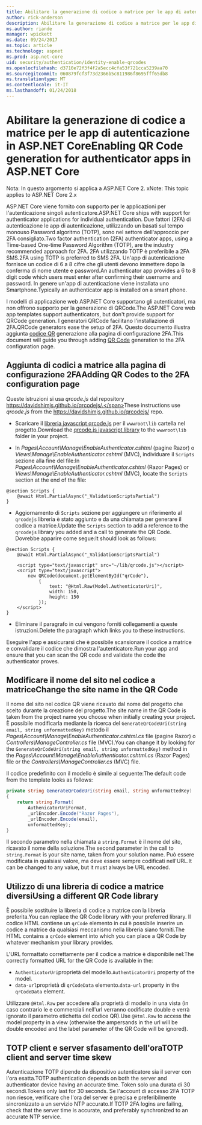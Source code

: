 ```yaml
---
title: Abilitare la generazione di codice a matrice per le app di autenticazione in ASP.NET Core
author: rick-anderson
description: Abilitare la generazione di codice a matrice per le app di autenticazione in ASP.NET Core
ms.author: riande
manager: wpickett
ms.date: 09/24/2017
ms.topic: article
ms.technology: aspnet
ms.prod: asp.net-core
uid: security/authentication/identity-enable-qrcodes
ms.openlocfilehash: d3710e72f3f4f2a5ecc4cfa53f721cca5239aa70
ms.sourcegitcommit: 060879fcf3f73d2366b5c811986f8695fff65db8
ms.translationtype: MT
ms.contentlocale: it-IT
ms.lasthandoff: 01/24/2018
---
```

# <a name="enabling-qr-code-generation-for-authenticator-apps-in-aspnet-core"></a><span data-ttu-id="e9d99-103">Abilitare la generazione di codice a matrice per le app di autenticazione in ASP.NET Core</span><span class="sxs-lookup"><span data-stu-id="e9d99-103">Enabling QR Code generation for authenticator apps in ASP.NET Core</span></span>

<span data-ttu-id="e9d99-104">Nota: In questo argomento si applica a ASP.NET Core 2. x</span><span class="sxs-lookup"><span data-stu-id="e9d99-104">Note: This topic applies to ASP.NET Core 2.x</span></span>

<span data-ttu-id="e9d99-105">ASP.NET Core viene fornito con supporto per le applicazioni per l'autenticazione singoli autenticatore.</span><span class="sxs-lookup"><span data-stu-id="e9d99-105">ASP.NET Core ships with support for authenticator applications for individual authentication.</span></span> <span data-ttu-id="e9d99-106">Due fattori (2FA) di autenticazione le app di autenticazione, utilizzando un basati sul tempo monouso Password algoritmo (TOTP), sono nel settore dell'approccio per 2FA consigliato.</span><span class="sxs-lookup"><span data-stu-id="e9d99-106">Two factor authentication (2FA) authenticator apps, using a Time-based One-time Password Algorithm (TOTP), are the industry recommended approach for 2FA.</span></span> <span data-ttu-id="e9d99-107">2FA utilizzando TOTP è preferibile a 2FA SMS.</span><span class="sxs-lookup"><span data-stu-id="e9d99-107">2FA using TOTP is preferred to SMS 2FA.</span></span> <span data-ttu-id="e9d99-108">Un'app di autenticazione fornisce un codice di 6 a 8 cifre che gli utenti devono immettere dopo la conferma di nome utente e password.</span><span class="sxs-lookup"><span data-stu-id="e9d99-108">An authenticator app provides a 6 to 8 digit code which users must enter after confirming their username and password.</span></span> <span data-ttu-id="e9d99-109">In genere un'app di autenticazione viene installata uno Smartphone.</span><span class="sxs-lookup"><span data-stu-id="e9d99-109">Typically an authenticator app is installed on a smart phone.</span></span>

<span data-ttu-id="e9d99-110">I modelli di applicazione web ASP.NET Core supportano gli autenticatori, ma non offrono supporto per la generazione di QRCode.</span><span class="sxs-lookup"><span data-stu-id="e9d99-110">The ASP.NET Core web app templates support authenticators, but don't provide support for QRCode generation.</span></span> <span data-ttu-id="e9d99-111">I generatori QRCode facilitano l'installazione di 2FA.</span><span class="sxs-lookup"><span data-stu-id="e9d99-111">QRCode generators ease the setup of 2FA.</span></span> <span data-ttu-id="e9d99-112">Questo documento illustra aggiunta [codice QR](https://wikipedia.org/wiki/QR_code) generazione alla pagina di configurazione 2FA.</span><span class="sxs-lookup"><span data-stu-id="e9d99-112">This document will guide you through adding [QR Code](https://wikipedia.org/wiki/QR_code) generation to the 2FA configuration page.</span></span>

## <a name="adding-qr-codes-to-the-2fa-configuration-page"></a><span data-ttu-id="e9d99-113">Aggiunta di codici a matrice alla pagina di configurazione 2FA</span><span class="sxs-lookup"><span data-stu-id="e9d99-113">Adding QR Codes to the 2FA configuration page</span></span>

<span data-ttu-id="e9d99-114">Queste istruzioni si usa *qrcode.js* dal repository https://davidshimjs.github.io/qrcodejs/.</span><span class="sxs-lookup"><span data-stu-id="e9d99-114">These instructions use *qrcode.js* from the https://davidshimjs.github.io/qrcodejs/ repo.</span></span>

* <span data-ttu-id="e9d99-115">Scaricare il [libreria javascript qrcode.js](https://davidshimjs.github.io/qrcodejs/) per il `wwwroot\lib` cartella nel progetto.</span><span class="sxs-lookup"><span data-stu-id="e9d99-115">Download the [qrcode.js javascript library](https://davidshimjs.github.io/qrcodejs/) to the `wwwroot\lib` folder in your project.</span></span>

* <span data-ttu-id="e9d99-116">In *Pages\Account\Manage\EnableAuthenticator.cshtml* (pagine Razor) o *Views\Manage\EnableAuthenticator.cshtml* (MVC), individuare il `Scripts` sezione alla fine del file:</span><span class="sxs-lookup"><span data-stu-id="e9d99-116">In *Pages\Account\Manage\EnableAuthenticator.cshtml* (Razor Pages) or *Views\Manage\EnableAuthenticator.cshtml* (MVC), locate the `Scripts` section at the end of the file:</span></span>

```cshtml
@section Scripts {
    @await Html.PartialAsync("_ValidationScriptsPartial")
}
```

* <span data-ttu-id="e9d99-117">Aggiornamento di `Scripts` sezione per aggiungere un riferimento al `qrcodejs` libreria è stato aggiunto e da una chiamata per generare il codice a matrice.</span><span class="sxs-lookup"><span data-stu-id="e9d99-117">Update the `Scripts` section to add a reference to the `qrcodejs` library you added and a call to generate the QR Code.</span></span> <span data-ttu-id="e9d99-118">Dovrebbe apparire come segue:</span><span class="sxs-lookup"><span data-stu-id="e9d99-118">It should look as follows:</span></span>

```cshtml
@section Scripts {
    @await Html.PartialAsync("_ValidationScriptsPartial")

    <script type="text/javascript" src="~/lib/qrcode.js"></script>
    <script type="text/javascript">
        new QRCode(document.getElementById("qrCode"),
            {
                text: "@Html.Raw(Model.AuthenticatorUri)",
                width: 150,
                height: 150
            });
    </script>
}
```

* <span data-ttu-id="e9d99-119">Eliminare il paragrafo in cui vengono forniti collegamenti a queste istruzioni.</span><span class="sxs-lookup"><span data-stu-id="e9d99-119">Delete the paragraph which links you to these instructions.</span></span>

<span data-ttu-id="e9d99-120">Eseguire l'app e assicurarsi che è possibile scansionare il codice a matrice e convalidare il codice che dimostra l'autenticatore.</span><span class="sxs-lookup"><span data-stu-id="e9d99-120">Run your app and ensure that you can scan the QR code and validate the code the authenticator proves.</span></span>

## <a name="change-the-site-name-in-the-qr-code"></a><span data-ttu-id="e9d99-121">Modificare il nome del sito nel codice a matrice</span><span class="sxs-lookup"><span data-stu-id="e9d99-121">Change the site name in the QR Code</span></span>

<span data-ttu-id="e9d99-122">Il nome del sito nel codice QR viene ricavato dal nome del progetto che scelto durante la creazione del progetto.</span><span class="sxs-lookup"><span data-stu-id="e9d99-122">The site name in the QR Code is taken from the project name you choose when initially creating your project.</span></span> <span data-ttu-id="e9d99-123">È possibile modificarla mediante la ricerca del `GenerateQrCodeUri(string email, string unformattedKey)` metodo il *Pages\Account\Manage\EnableAuthenticator.cshtml.cs* file (pagine Razor) o *Controllers\ManageController.cs* file (MVC).</span><span class="sxs-lookup"><span data-stu-id="e9d99-123">You can change it by looking for the `GenerateQrCodeUri(string email, string unformattedKey)` method in the *Pages\Account\Manage\EnableAuthenticator.cshtml.cs* (Razor Pages) file or the *Controllers\ManageController.cs* (MVC) file.</span></span> 

<span data-ttu-id="e9d99-124">Il codice predefinito con il modello è simile al seguente:</span><span class="sxs-lookup"><span data-stu-id="e9d99-124">The default code from the template looks as follows:</span></span>

```c#
private string GenerateQrCodeUri(string email, string unformattedKey)
{
    return string.Format(
        AuthenicatorUriFormat,
        _urlEncoder.Encode("Razor Pages"),
        _urlEncoder.Encode(email),
        unformattedKey);
}
```

<span data-ttu-id="e9d99-125">Il secondo parametro nella chiamata a `string.Format` è il nome del sito, ricavato il nome della soluzione.</span><span class="sxs-lookup"><span data-stu-id="e9d99-125">The second parameter in the call to `string.Format` is your site name, taken from your solution name.</span></span> <span data-ttu-id="e9d99-126">Può essere modificata in qualsiasi valore, ma deve essere sempre codificati nell'URL.</span><span class="sxs-lookup"><span data-stu-id="e9d99-126">It can be changed to any value, but it must always be URL encoded.</span></span>

## <a name="using-a-different-qr-code-library"></a><span data-ttu-id="e9d99-127">Utilizzo di una libreria di codice a matrice diversi</span><span class="sxs-lookup"><span data-stu-id="e9d99-127">Using a different QR Code library</span></span>

<span data-ttu-id="e9d99-128">È possibile sostituire la libreria di codice a matrice con la libreria preferita.</span><span class="sxs-lookup"><span data-stu-id="e9d99-128">You can replace the QR Code library with your preferred library.</span></span> <span data-ttu-id="e9d99-129">Il codice HTML contiene un `qrCode` elemento in cui è possibile inserire un codice a matrice da qualsiasi meccanismo nella libreria siano forniti.</span><span class="sxs-lookup"><span data-stu-id="e9d99-129">The HTML contains a `qrCode` element into which you can place a QR Code by whatever mechanism your library provides.</span></span>

<span data-ttu-id="e9d99-130">L'URL formattato correttamente per il codice a matrice è disponibile nel:</span><span class="sxs-lookup"><span data-stu-id="e9d99-130">The correctly formatted URL for the QR Code is available in the:</span></span>

* <span data-ttu-id="e9d99-131">`AuthenticatorUri`proprietà del modello.</span><span class="sxs-lookup"><span data-stu-id="e9d99-131">`AuthenticatorUri` property of the model.</span></span>
* <span data-ttu-id="e9d99-132">`data-url`proprietà di `qrCodeData` elemento.</span><span class="sxs-lookup"><span data-stu-id="e9d99-132">`data-url` property in the `qrCodeData` element.</span></span> 

<span data-ttu-id="e9d99-133">Utilizzare `@Html.Raw` per accedere alla proprietà di modello in una vista (in caso contrario le e commerciali nell'url verranno codificate double e verrà ignorato il parametro etichetta del codice QR).</span><span class="sxs-lookup"><span data-stu-id="e9d99-133">Use `@Html.Raw` to access the model property in a view (otherwise the ampersands in the url will be double encoded and the label parameter of the QR Code will be ignored).</span></span>

## <a name="totp-client-and-server-time-skew"></a><span data-ttu-id="e9d99-134">TOTP client e server sfasamento dell'ora</span><span class="sxs-lookup"><span data-stu-id="e9d99-134">TOTP client and server time skew</span></span>

<span data-ttu-id="e9d99-135">Autenticazione TOTP dipende da dispositivo autenticatore sia il server con l'ora esatta.</span><span class="sxs-lookup"><span data-stu-id="e9d99-135">TOTP authentication depends on both the server and authenticator device having an accurate time.</span></span> <span data-ttu-id="e9d99-136">Token solo una durata di 30 secondi.</span><span class="sxs-lookup"><span data-stu-id="e9d99-136">Tokens only last for 30 seconds.</span></span> <span data-ttu-id="e9d99-137">Se l'account di accesso 2FA TOTP non riesce, verificare che l'ora del server è precisa e preferibilmente sincronizzato a un servizio NTP accurato.</span><span class="sxs-lookup"><span data-stu-id="e9d99-137">If TOTP 2FA logins are failing, check that the server time is accurate, and preferably synchronized to an accurate NTP service.</span></span>
